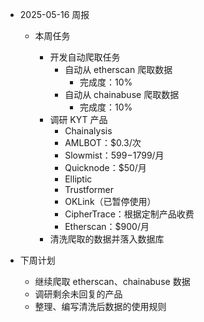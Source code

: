 * 2025-05-16 周报
  
  * 本周任务
    
    - 开发自动爬取任务
      - 自动从 etherscan 爬取数据
        - 完成度：10%
      - 自动从 chainabuse 爬取数据
        - 完成度：10%
    - 调研 KYT 产品
      - Chainalysis
      - AMLBOT：$0.3/次
      - Slowmist：$599-$1799/月
      - Quicknode：$50/月
      - Elliptic
      - Trustformer
      - OKLink（已暂停使用）
      - CipherTrace：根据定制产品收费
      - Etherscan：$900/月
    - 清洗爬取的数据并落入数据库

* 下周计划
  
    - 继续爬取 etherscan、chainabuse 数据
    - 调研剩余未回复的产品
    - 整理、编写清洗后数据的使用规则
